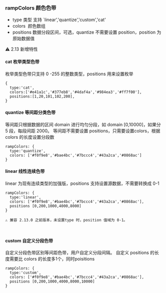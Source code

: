 ### rampColors 颜色色带
- type 类型 支持 `linear','quantize','custom','cat'
- colors  颜色数组
- positions 数据分段区间，可选，quantize 不需要设置 position，position 为原始数据值

⚠️ 2.13 新增特性

#### cat 枚举类型色带

枚举类型色带只支持 0 -255 的整数类型，positions 用来设置枚举
```tsx
{
  type:'cat',
  colors:['#e41a1c','#377eb8','#4daf4a','#984ea3','#ff7f00'],
  positions:[1,20,101,102,200],
}
```

#### quantize 等间距分类色带

等间距只根据数据的区间 domain 进行均匀分段，如 domain [0,10000]，如果分 5 段，每段间距 2000。
等间距不需要设置 positions，只需要设置colors，根据colors 的长度设置分段数

```tsx
rampColors: {
  type:'quantize',
  colors: ['#f0f9e8','#bae4bc','#7bccc4','#43a2ca','#0868ac']
}
```
#### linear 线性连续色带

linear 为现有连续类型的加强版，positions 支持设置源数据，不需要转换成 0-1

```tsx
rampColors: {
  type:'linear',
  colors: ['#f0f9e8','#bae4bc','#7bccc4','#43a2ca','#0868ac'],
  positions [0,200,1000,4000,8000]
}

⚠️ 兼容 2.13.0 之前版本，未设置type 时，position 值域为 0-1。



```

#### custom 自定义分段色带

自定义分段色带区别等间距色带，用户自定义分段间隔。
自定义 positions 的长度需要比 colors 的长度多1个，同时poisitions 

```tsx
rampColors: {
  type:'custom',
  colors: ['#f0f9e8','#bae4bc','#7bccc4','#43a2ca','#0868ac'],
  positions [0,200,1000,4000,8000,10000]
}
```

